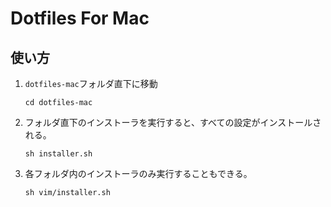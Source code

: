# Dotfiles For Mac

## 使い方

1. `dotfiles-mac`フォルダ直下に移動
    ```
    cd dotfiles-mac
    ```
2. フォルダ直下のインストーラを実行すると、すべての設定がインストールされる。
    ```
    sh installer.sh 
    ```
3. 各フォルダ内のインストーラのみ実行することもできる。
    ```
    sh vim/installer.sh
    ```